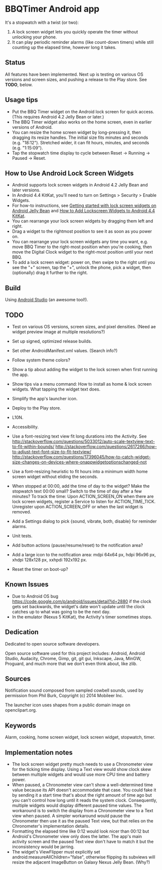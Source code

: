 # BBQTimer Android app

It's a stopwatch with a twist (or two):

1. A lock screen widget lets you quickly operate the timer without unlocking your phone.
2. It can play periodic reminder alarms (like count-down timers) while still counting up the elapsed
   time, however long it takes.

## Status
All features have been implemented. Next up is testing on various OS versions and screen
sizes, and pushing a release to the Play store. See **TODO**, below.

## Usage tips
* Put the BBQ Timer widget on the Android lock screen for quick access. (This requires Android 4.2
  Jelly Bean or later.)
* The BBQ Timer widget also works on the home screen, even in earlier versions of Android.
* You can resize the home screen widget by long-pressing it, then dragging its resize handles.
  The initial size fits minutes and seconds (e.g. "18:12"). Stretched wider, it can fit hours,
  minutes, and seconds (e.g. "1:15:09").
* Tap the stopwatch time display to cycle between Reset -> Running -> Paused -> Reset.

## How to Use Android Lock Screen Widgets
* Android supports lock screen widgets in Android 4.2 Jelly Bean and later versions.
* In Android 4.4 KitKat, you'll need to turn on Settings > Security > Enable Widgets.
* For how-to instructions, see [Getting started with lock screen widgets on Android Jelly
  Bean](http://howto.cnet.com/8301-11310_39-57549747-285/getting-started-with-lock-screen-widgets-on-android-jelly-bean/
  "CNET How To")
  and [How to Add Lockscreen Widgets to Android 4.4
  KitKat](http://www.gottabemobile.com/2013/11/11/add-lockscreen-widgets-android-4-4-kitkat-nexus-5/
  "GottaBe Mobile").
* You can rearrange your lock screen widgets by dragging them left and right.
* Drag a widget to the rightmost position to see it as soon as you power on.
* You can rearrange your lock screen widgets any time you want, e.g. move BBQ Timer to the
  right-most position when you're cooking, then move the Digital Clock widget to the right-most
  position until your next BBQ.
* To add a lock screen widget: power on, then swipe to the right until you see the "+" screen, tap
  the "+", unlock the phone, pick a widget, then (optionally) drag it further to the right.

## Build
Using [Android Studio](http://developer.android.com/sdk/installing/studio.html) (an awesome tool!).

## TODO
* Test on various OS versions, screen sizes, and pixel densities. (Need ae widget preview image at
  multiple resolutions?)
* Set up signed, optimized release builds.
* Set other AndroidManifest.xml values. (Search info?)
* Follow system theme colors?
* Show a tip about adding the widget to the lock screen when first running the app.
* Show tips via a menu command: How to install as home & lock screen widgets. What tapping the
  widget text does.
* Simplify the app's launcher icon.
* Deploy to the Play store.

* L10N.
* Accessibility.
* Use a font-resizing text view fit long durations into the Activity. See
  http://stackoverflow.com/questions/5033012/auto-scale-textview-text-to-fit-within-bounds/
  http://stackoverflow.com/questions/2617266/how-to-adjust-text-font-size-to-fit-textview/
  http://stackoverflow.com/questions/17396045/how-to-catch-widget-size-changes-on-devices-where-onappwidgetoptionschanged-not
* Use a font-resizing heuristic to fit hours into a minimum width home screen widget without eliding
  the seconds.
* When stopped at 00:00, add the time of day to the widget? Make the stopwatch text 00:00 small?
  Switch to the time of day after a few minutes?
  To track the time: Upon ACTION_SCREEN_ON when there are lock screen widgets, register a Service to
  listen for ACTION_TIME_TICK. Unregister upon ACTION_SCREEN_OFF or when the last widget is removed.
* Add a Settings dialog to pick {sound, vibrate, both, disable} for reminder alarms.

* Unit tests.
* Add button actions (pause/resume/reset) to the notification area?
* Add a large icon to the notification area: mdpi 64x64 px, hdpi 96x96 px, xhdpi 128x128 px,
  xxhpdi 192x192 px.
* Reset the timer on boot-up?

## Known Issues
* Due to Android OS bug https://code.google.com/p/android/issues/detail?id=2880 if the clock gets
  set backwards, the widget's date won't update until the clock catches up to what was going to be
  the next day.
* In the emulator (Nexus 5 KitKat), the Activity's timer sometimes stops.

## Dedication
Dedicated to open source software developers.

Open source software used for this project includes: Android, Android Studio, Audacity, Chrome,
Gimp, git, git gui, Inkscape, Java, MinGW, Proguard, and much more that we don't even think about,
like zlib.

## Sources
Notification sound composed from sampled cowbell sounds, used by permission from Phil Burk,
Copyright (c) 2014 Mobileer Inc.

The launcher icon uses shapes from a public domain image on openclipart.org.

## Keywords
Alarm, cooking, home screen widget, lock screen widget, stopwatch, timer.

## Implementation notes
* The lock screen widget pretty much needs to use a Chronometer view for the ticking time display.
Using a Text view would show clock skew between multiple widgets and would use more CPU time and
battery power.
* When paused, a Chronometer view can't show a well-determined time value because its API doesn't
accommodate that case. You could fake it by sending it a start time that's about the right amount of
time ago but you can't control how long until it reads the system clock. Consequently, multiple
widgets would display different paused time values. The workaround is to switch the display from a
Chronometer view to a Text view when paused. A simpler workaround would pause the Chronometer then
use it as the paused Text view, but that relies on the Chronometer's implementation details.
* Formatting the elapsed time like 0:12 would look nicer than 00:12 but Android's Chronometer view
only does the latter. The app's main activity screen and the paused Text view don't have to match it
but the inconsistency would be jarring.
* The widget's ViewFlipper must explicitly set android:measureAllChildren="false", otherwise
flipping its subviews will resize the adjacent ImageButton on Galaxy Nexus Jelly Bean. (Why?)
